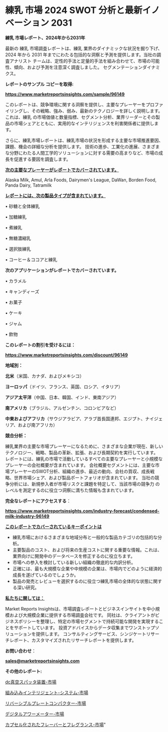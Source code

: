# 練乳 市場 2024 SWOT 分析と最新イノベーション 2031

<strong>練乳 市場レポート、2024年から2031年</strong>

最新の 練乳 市場調査レポートは、練乳 業界のダイナミックな状況を掘り下げ、2024 年から 2031 年までにわたる包括的な洞察と予測を提供します。当社の調査アナリスト チームは、定性的手法と定量的手法を組み合わせて、市場の可能性、傾向、および予測を注意深く調査しました。 セグメンテーションダイナミクス。



<strong>レポートのサンプル コピーを取得:</strong> <a href=https://www.marketreportsinsights.com/sample/96149>

<strong><u>https://www.marketreportsinsights.com/sample/96149</u></strong></a>

このレポートは、競争環境に関する洞察を提供し、主要なプレーヤーをプロファイリングし、その戦略、強み、弱み、最新のテクノロジーを詳しく説明します。 これは、練乳 の市場価値と数量指標、セグメント分析、業界リーダーとその製品の市場シェアとともに、実用的なインテリジェンスを利害関係者に提供します。

さらに、練乳市場レポートは、練乳市場の状況を形成する主要な市場推進要因、課題、機会の詳細な分析を提供します。 技術の進歩、工業化の進展、さまざまな分野にわたる人間工学的ソリューションに対する需要の高まりなど、市場の成長を促進する要因を調査します。



<strong><u>次の主要なプレーヤーがレポートでカバーされています。</u></strong>

Alaska Milk, Amul, Arla Foods, Dairymen's League, DaWan, Borden Food, Panda Dairy, Tatramilk



<strong><u><b>レポートには、次の製品タイプが含まれています。</b></u></strong>

• 砂糖と全体練乳

• 加糖練乳

• 煮練乳

• 無糖濃縮乳

• 選択肢練乳

• コーヒー＆ココアと練乳



<strong><b>次のアプリケーションがレポートでカバーされています。</b></strong>

• カラメル

• キャンディーズ

• お菓子

• ケーキ

• ジャム

• 飲物



<strong><b>このレポートの割引を受けるには：</b></strong><a href=https://www.marketreportsinsights.com/discount/96149>

<strong><u>https://www.marketreportsinsights.com/discount/96149</u></strong></a>



<strong>地域別：</strong>



<strong>北米</strong>（米国、カナダ、およびメキシコ）



<strong>ヨーロッパ</strong>（ドイツ、フランス、英国、ロシア、イタリア）



<strong>アジア太平洋</strong>（中国、日本、韓国、インド、東南アジア）



<strong>南アメリカ</strong>（ブラジル、アルゼンチン、コロンビアなど）



<strong>中東およびアフリカ</strong>（サウジアラビア、アラブ首長国連邦、エジプト、ナイジェリア、および南アフリカ）



<strong>競合分析：</strong>

練乳業界の主要な市場プレーヤーになるために、さまざまな企業が現在、新しいテクノロジー、戦略、製品の革新、拡張、および長期契約を実行しています。 レポートには、練乳の市場で活動しているすべての主要なプレーヤーと小規模なプレーヤーの会社概要が含まれています。 会社概要セグメントには、主要な市場プレーヤーのSWOT分析、組織の進歩、最近の動向、会社の買収、成長戦略、世界市場シェア、および製品ポートフォリオが含まれています。 当社の競争分析には、新規参入者が市場リスクと課題を特定して、当該市場の競争力 のレベルを測定するのに役立つ洞察に満ちた情報も含まれています。



<strong>完全なレポートにアクセスする</strong>：

<a href=https://www.marketreportsinsights.com/industry-forecast/condensed-milk-industry-96149>

<strong><u>https://www.marketreportsinsights.com/industry-forecast/condensed-milk-industry-96149</u></strong></a>



<strong><u><b>このレポートでカバーされているキーポイントは</b></u></strong>
<ul>
  <li>練乳市場におけるさまざまな地域分布と一般的な製品カテゴリの包括的な分析。</li>
  <li>主要製品のコスト、および将来の生産コストに関する重要な情報。これは、業界向けに開発中のデータベースを修正するのに役立ちます。</li>
  <li>市場への参入を検討している新しい組織の徹底的な内訳分析。</li>
  <li>正確には、最も大規模な企業や中規模の企業は、市場内でどのように経済的成長を遂げているのでしょうか。</li>
  <li>製品の発売とレビューを選択するのに役立つ練乳市場の全体的な状態に関する深い研究。</li>
</ul>


<strong><u><b>私たちに関しては：</b></u></strong>

Market Reports Insightsは、市場調査レポートとビジネスインサイトを中小規模および大規模企業に提供する市場調査会社です。 同社は、クライアントがビジネスポリシーを整理し、特定の市場セグメントで持続可能な開発を実現することをサポートしています。 投資アドバイスからデータ収集までワンストップソリューションを提供します。 コンサルティングサービス、シンジケートリサーチレポート、カスタマイズされたリサーチレポートを提供します。



<strong><b>お問い合わせ</b></strong>：

<a href=mailto:sales@marketreportsinsights.com>

<strong><u>sales@marketreportsinsights.com</u></strong></a>



<strong>その他のレポート:</strong>

<a href=https://www.linkedin.com/pulse/dc真空スパッタ装置-市場-2023-競争分析と事業成長-2030-analytics-achievers-24-analysis-8t1cf/>dc真空スパッタ装置-市場</a>

<a href=https://www.linkedin.com/pulse/組み込みインテリジェント-システム-市場-2023-swot-分析と最新イノベーション-19gif/>組み込みインテリジェント-システム-市場</a>

<a href=https://www.linkedin.com/pulse/リバーシブルプレートコンパクター-市場-2023-総利益と主要ベンダー-fzspf/>リバーシブルプレートコンパクター-市場</a>

<a href=https://www.linkedin.com/pulse/デジタルアワーメーター-市場-2023-収益と成長ドライバー-2030-dshhf/>デジタルアワーメーター-市場</a>

<a href=https://www.linkedin.com/pulse/カプセル化されたフレーバーとフレグランス-市場-2023-新興市場-将来の動向と市場需要-legrf/>カプセル化されたフレーバーとフレグランス-市場</a>"

